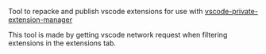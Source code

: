 Tool to repacke and publish vscode extensions for use with [vscode-private-extension-manager](https://github.com/joelspadin-garmin/vscode-private-extension-manager)

This tool is made by getting vscode network request when filtering extensions in the extensions tab.